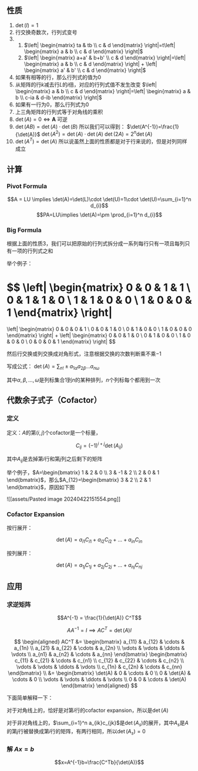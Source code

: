 ## 性质

1. $\det(I)=1$
2. 行交换奇数次，行列式变号
3. 
    1. $\left| \begin{matrix} ta & tb \\ c & d \end{matrix} \right|=t\left| \begin{matrix} a & b \\ c & d  \end{matrix} \right|$
    2. $\left| \begin{matrix} a+a' & b+b' \\ c & d \end{matrix} \right|=\left| \begin{matrix} a & b \\ c & d  \end{matrix} \right| + \left| \begin{matrix} a' & b' \\ c & d  \end{matrix} \right|$
4.  如果有相等的行，那么行列式的值为$0$
5. 从矩阵的行$k$减去行$L$的$i$倍，对应的行列式值不发生改变
    $\left| \begin{matrix} a & b \\ c & d \end{matrix} \right|=\left| \begin{matrix} a & b \\ c-ia & d-ib  \end{matrix} \right|$
6. 如果有一行为0，那么行列式为0
7. 上三角矩阵的行列式等于对角线的乘积
8. $\det(A)=0 \iff \mathbf{A}$ 可逆
9. $\det(AB) = \det(A)\cdot \det(B)$
    所以我们可以得到：
    $\det(A^{-1})=\frac{1}{\det(A)}$
    $\det(A^2) = \det(A)\cdot \det(A)$
    $\det(2A) = 2^n \det(A)$
10. $\det(A^T) = \det(A)$
    所以说虽然上面的性质都是对于行来说的，但是对列同样成立

## 计算

### Pivot Formula
$$A = LU \implies \det(A)=\det(L)\cdot \det(U)=1\cdot \det(U)=\sum_{i=1}^n d_{i}$$
$$PA=LU\implies \det(A)=\pm \prod_{i=1}^n d_{i}$$

### Big Formula

根据上面的性质3，我们可以把原始的行列式拆分成一系列每行只有一项且每列只有一项的行列式之和

举个例子：

$$
\left| \begin{matrix}
0 & 0 & 1 & 1 \\
0 & 1 & 1 & 0 \\
1 & 1 & 0 & 0 \\
1 & 0 & 0 & 1
\end{matrix} \right|
=
\left| \begin{matrix}
0 & 0 & 0 & 1 \\
0 & 0 & 1 & 0 \\
0 & 1 & 0 & 0 \\
1 & 0 & 0 & 0
\end{matrix} \right|
+
\left| \begin{matrix}
0 & 0 & 1 & 0 \\
0 & 1 & 0 & 0 \\
1 & 0 & 0 & 0 \\
0 & 0 & 0 & 1
\end{matrix} \right|
$$

然后行交换或列交换成对角形式，注意根据交换的次数判断乘不乘$-1$

写成公式： $\det(A)=\sum_{n!}\pm a_{1\alpha}a_{2\beta}\dots a_{n\omega}$

其中$\alpha, \beta, \dots, \omega$是列标集合1到$n$的某种排列，$n$个列标每个都用到一次

## 代数余子式子（Cofactor）

### 定义

定义：$A$的第$(i, j)$个cofactor是一个标量，

$$C_{ij} = (-1)^{i+j} \det(A_{ij})$$

其中$A_{ij}$是去掉第$i$行和第$j$列之后剩下的矩阵

举个例子，$A=\begin{bmatrix} 1 & 2 & 0 \\ 3 & -1 & 2 \\ 2 & 0 & 1 \end{bmatrix}$，那么$A_{12}=\begin{bmatrix} 3 & 2 \\ 2 & 1 \end{bmatrix}$，原因如下图

![[assets/Pasted image 20240422151554.png]]

### Cofactor Expansion

按行展开：

$$\det(A) = a_{i1}C_{i1}+a_{i2}C_{i2}+\dots+a_{in}C_{in}$$

按列展开：

$$\det(A) = a_{1j}C_{1j}+a_{2j}C_{2j}+\dots+a_{nj}C_{nj}$$

## 应用

### 求逆矩阵

$$A^{-1} = \frac{1}{\det(A)} C^T$$

$$AA^{-1}=I \implies AC^T=\det(A)I$$

$$
\begin{aligned}
AC^T &=
\begin{bmatrix}
a_{11} & a_{12} & \cdots & a_{1n} \\
a_{21} & a_{22} & \cdots & a_{2n} \\
\vdots & \vdots & \ddots & \vdots \\
a_{n1} & a_{n2} & \cdots & a_{nn}
\end{bmatrix}
\begin{bmatrix}
c_{11} & c_{21} & \cdots & c_{n1} \\
c_{12} & c_{22} & \cdots & c_{n2} \\
\vdots & \vdots & \ddots & \vdots \\
c_{1n} & c_{2n} & \cdots & c_{nn}
\end{bmatrix} \\
&=
\begin{bmatrix}
\det(A) & 0 & \cdots & 0 \\
0 & \det(A) & \cdots & 0 \\
\vdots & \vdots & \ddots & \vdots \\
0 & 0 & \cdots & \det(A)
\end{bmatrix}
\end{aligned}
$$

下面简单解释一下：

对于对角线上的，恰好是对第$i$行的cofactor expansion，所以是$\det(A)$

对于非对角线上的，$\sum_{i=1}^n a_{ik}c_{jk}$是$\det(A_s)$的展开，其中$A_s$是$A$的第$j$行被替换成第$i$行的矩阵，有两行相同，所以$\det(A_s)=0$

### 解 $Ax=b$

$$x=A^{-1}b=\frac{C^Tb}{\det(A)}$$


